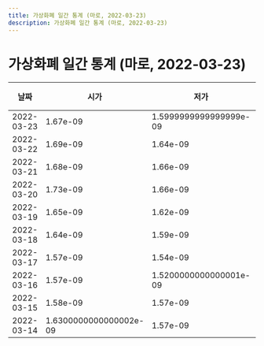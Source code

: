 ```yaml
---
title: 가상화폐 일간 통계 (마로, 2022-03-23)
description: 가상화폐 일간 통계 (마로, 2022-03-23)
---
```



가상화폐 일간 통계 (마로, 2022-03-23)
===

|날짜|시가|저가|고가|종가|비고|
|--|--|--|--|--|--|
|2022-03-23|1.67e-09|1.5999999999999999e-09|1.67e-09|1.64e-09|    |
|2022-03-22|1.69e-09|1.64e-09|1.7099999999999999e-09|1.67e-09|    |
|2022-03-21|1.68e-09|1.66e-09|1.73e-09|1.69e-09|    |
|2022-03-20|1.73e-09|1.66e-09|1.75e-09|1.68e-09|    |
|2022-03-19|1.65e-09|1.62e-09|1.83e-09|1.75e-09|    |
|2022-03-18|1.64e-09|1.59e-09|1.79e-09|1.65e-09|    |
|2022-03-17|1.57e-09|1.54e-09|1.65e-09|1.64e-09|    |
|2022-03-16|1.57e-09|1.5200000000000001e-09|1.59e-09|1.59e-09|    |
|2022-03-15|1.58e-09|1.57e-09|1.62e-09|1.57e-09|    |
|2022-03-14|1.6300000000000002e-09|1.57e-09|1.66e-09|1.61e-09|    |
